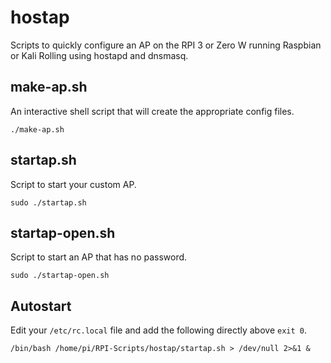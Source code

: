 # hostap
Scripts to quickly configure an AP on the RPI 3 or Zero W running Raspbian or Kali Rolling using hostapd and dnsmasq.

## make-ap.sh
An interactive shell script that will create the appropriate config files.

`./make-ap.sh`
	
## startap.sh
Script to start your custom AP.

`sudo ./startap.sh`

## startap-open.sh
Script to start an AP that has no password.

`sudo ./startap-open.sh`

## Autostart
Edit your `/etc/rc.local` file and add the following directly above `exit 0`.

`/bin/bash /home/pi/RPI-Scripts/hostap/startap.sh > /dev/null 2>&1 &`
